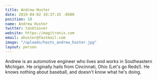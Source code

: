 ```yaml
---
title: Andrew Huster
date: 2019-04-02 19:37:15 -0500
position: 10
name: Andrew Huster
twitter: tanktainer
website: https://magitronix.com
email: ahuster@fastmail.com
image: "/uploads/hosts_andrew_huster.jpg"
layout: person
---
```


Andrew is an automotive engineer who lives and works in Southeastern Michigan. He originally hails from Cincinnati, Ohio (Let's go Reds!). He knows nothing about baseball, and doesn't know what he's doing.
